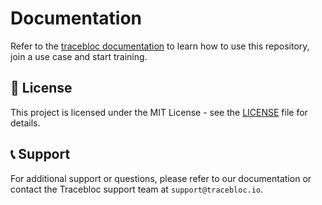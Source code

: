 # Documentation
Refer to the [tracebloc documentation](https://docs.tracebloc.io/join-use-case/start-training) to learn how to use this repository, join a use case and start training.

## 📜 License
This project is licensed under the MIT License - see the [LICENSE](LICENSE) file for details.


## 📞 Support
For additional support or questions, please refer to our documentation or contact the Tracebloc support team at `support@tracebloc.io`.
